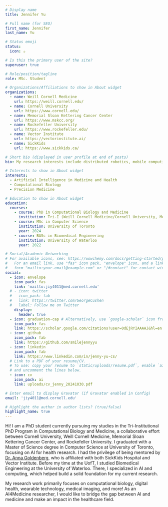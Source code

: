 ```yaml
---
# Display name
title: Jennifer Yu

# Full name (for SEO)
first_name: Jennifer
last_name: Yu

# Status emoji
status:
  icon: ☕️

# Is this the primary user of the site?
superuser: true

# Role/position/tagline
role: MSc. Student

# Organizations/Affiliations to show in About widget
organizations:
  - name: Weill Cornell Medicine
    url: https://weill.cornell.edu/
  - name: Cornell University
    url: https://www.cornell.edu/
  - name: Memorial Sloan Kettering Cancer Center
    url: https://www.mskcc.org/
  - name: Rockefeller University
    url: https://www.rockefeller.edu/
  - name: Vector Institute
    url: https://vectorinstitute.ai/
  - name: SickKids
    url: https://www.sickkids.ca/

# Short bio (displayed in user profile at end of posts)
bio: My research interests include distributed robotics, mobile computing and programmable matter.

# Interests to show in About widget
interests:
  - Artificial Intelligence in Medicine and Health
  - Computational Biology
  - Precision Medicine

# Education to show in About widget
education:
  courses:
    - course: PhD in Computational Biology and Medicine
      institution: Tri-I (Weill Cornell Medicine/Cornell University, Memorial Sloan Kettering Cancer Center, and Rockefeller University)
    - course: MSc in Computer Science
      institution: University of Toronto
      year: 2024
    - course: BASc in Biomedical Engineering
      institution: University of Waterloo
      year: 2022

# Social/Academic Networking
# For available icons, see: https://wowchemy.com/docs/getting-started/page-builder/#icons
#   For an email link, use "fas" icon pack, "envelope" icon, and a link in the
#   form "mailto:your-email@example.com" or "/#contact" for contact widget.
social:
  - icon: envelope
    icon_pack: fas
    link: 'mailto:jiy4011@med.cornell.edu'
  # - icon: twitter
  #   icon_pack: fab
  #   link: https://twitter.com/GeorgeCushen
  #   label: Follow me on Twitter
    display:
      header: true
  - icon: graduation-cap # Alternatively, use `google-scholar` icon from `ai` icon pack
    icon_pack: fas
    link: https://scholar.google.com/citations?user=OdEjRYIAAAAJ&hl=en
  - icon: github
    icon_pack: fab
    link: https://github.com/smilejennyyu
  - icon: linkedin
    icon_pack: fab
    link: https://www.linkedin.com/in/jenny-yu-cs/
  # Link to a PDF of your resume/CV.
  # To use: copy your resume to `static/uploads/resume.pdf`, enable `ai` icons in `params.yaml`,
  # and uncomment the lines below.
  - icon: cv
    icon_pack: ai
    link: uploads/cv_jenny_20241030.pdf

# Enter email to display Gravatar (if Gravatar enabled in Config)
email: 'jiy4011@med.cornell.edu'

# Highlight the author in author lists? (true/false)
highlight_name: true
---
```

Hi! I am a PhD student currently pursuing my studies in the Tri-Institutional PhD Program in Computational Biology and Medicine, a collaborative effort between Cornell University, Weill Cornell Medicine, Memorial Sloan Kettering Cancer Center, and Rockefeller University. I graduated with a Master of Science degree in Computer Science at University of Toronto, focusing on AI for health research. I had the privilege of being mentored by [Dr. Anna Goldenberg](https://vectorinstitute.ai/team/anna-goldenberg/), who is affiliated with both SickKids Hospital and Vector Institute. Before my time at the UofT, I studied Biomedical Engineering at the University of Waterloo. There, I specialized in AI and computing, which helped build a solid foundation for my current research. 

My research work primarily focuses on computational biology, digital health, wearable technology, medical imaging, and more! As an AI4Medicine researcher, I would like to bridge the gap between AI and medicine and make an impact in the healthcare field.
